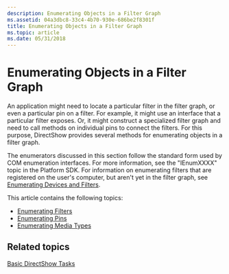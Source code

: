 ```yaml
---
description: Enumerating Objects in a Filter Graph
ms.assetid: 04a3dbc8-33c4-4b70-930e-686be2f8301f
title: Enumerating Objects in a Filter Graph
ms.topic: article
ms.date: 05/31/2018
---
```


# Enumerating Objects in a Filter Graph

An application might need to locate a particular filter in the filter graph, or even a particular pin on a filter. For example, it might use an interface that a particular filter exposes. Or, it might construct a specialized filter graph and need to call methods on individual pins to connect the filters. For this purpose, DirectShow provides several methods for enumerating objects in a filter graph.

The enumerators discussed in this section follow the standard form used by COM enumeration interfaces. For more information, see the "IEnumXXXX" topic in the Platform SDK. For information on enumerating filters that are registered on the user's computer, but aren't yet in the filter graph, see [Enumerating Devices and Filters](enumerating-devices-and-filters.md).

This article contains the following topics:

-   [Enumerating Filters](enumerating-filters.md)
-   [Enumerating Pins](enumerating-pins.md)
-   [Enumerating Media Types](enumerating-media-types.md)

## Related topics

<dl> <dt>

[Basic DirectShow Tasks](basic-directshow-tasks.md)
</dt> </dl>

 

 




